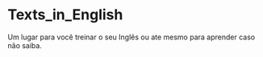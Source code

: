 # Texts_in_English
Um lugar para você treinar o seu Inglês ou ate mesmo para aprender caso não saiba.
